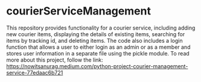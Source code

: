 # courierServiceManagement 

This repository provides functionality for a courier service, including adding new courier items, displaying the details of existing items, searching for items by tracking id, and deleting items. The code also includes a login function that allows a user to either login as an admin or as a member and stores user information in a separate file using the pickle module. To read more about this project, follow the link:
https://nowitsanurag.medium.com/python-project-courier-management-service-77edaac6b721
